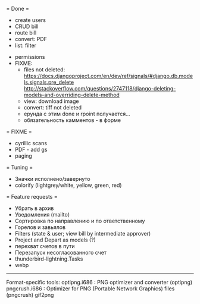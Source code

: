 = Done =
+ create users
+ CRUD bill
+ route bill
+ convert: PDF
+ list: filter
* permissions
* FIXME:
	* files not deleted:
		https://docs.djangoproject.com/en/dev/ref/signals/#django.db.models.signals.pre_delete
		http://stackoverflow.com/questions/2747118/django-deleting-models-and-overriding-delete-method
	* view: download image
	* convert: tiff not deleted
	* ерунда с этим done и rpoint получается...
	* обязательность камментов - в форме

= FIXME =
* cyrillic scans
* PDF - add gs
* paging

= Tuning =
* Значки исполнено/завернуто
* colorify (lightgrey/white, yellow, green, red)

= Feature requests =
* Убрать в архив
* Уведомления (mailto)
* Сортировка по направлению и по ответственному
* Горелов и завьялов
* Filters (state & user; view bill by intermediate approver)
* Project and Depart as models (?)
* перехват счетов в пути
* Перезапуск несогласованного счет
* thunderbird-lightning.Tasks
* webp

----
Format-specific tools:
optipng.i686 : PNG optimizer and converter (optipng)
pngcrush.i686 : Optimizer for PNG (Portable Network Graphics) files (pngcrush)
gif2png
